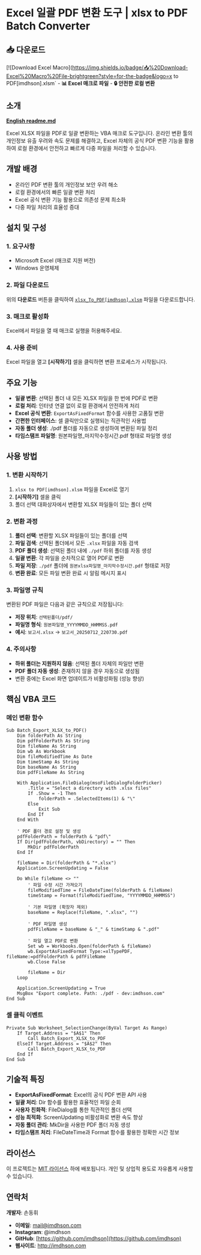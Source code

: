 # Excel 일괄 PDF 변환 도구 | xlsx to PDF Batch Converter

## 📥 **다운로드**

[![Download Excel Macro](https://img.shields.io/badge/📥%20Download-Excel%20Macro%20File-brightgreen?style=for-the-badge&logo=x to PDF[imdhson].xlsm` -  **📊 Excel 매크로 파일** -  **🔒 안전한 로컬 변환**



## 소개

**[English readme.md](README_EN.MD)**

Excel XLSX 파일을 PDF로 일괄 변환하는 VBA 매크로 도구입니다. 온라인 변환 툴의 개인정보 유출 우려와 속도 문제를 해결하고, Excel 자체의 공식 PDF 변환 기능을 활용하여 로컬 환경에서 안전하고 빠르게 다중 파일을 처리할 수 있습니다.

## 개발 배경
- 온라인 PDF 변환 툴의 개인정보 보안 우려 해소
- 로컬 환경에서의 빠른 일괄 변환 처리
- Excel 공식 변환 기능 활용으로 의존성 문제 최소화
- 다중 파일 처리의 효율성 증대

## 설치 및 구성

### 1. 요구사항
- Microsoft Excel (매크로 지원 버전)
- Windows 운영체제

### 2. 파일 다운로드
위의 **다운로드** 버튼을 클릭하여 [`xlsx_To_PDF[imdhson].xlsm`](xlsx_To_PDF[imdhson].xlsm) 파일을 다운로드합니다.

### 3. 매크로 활성화
Excel에서 파일을 열 때 매크로 실행을 허용해주세요.

### 4. 사용 준비
Excel 파일을 열고 **[시작하기]** 셀을 클릭하면 변환 프로세스가 시작됩니다.

## 주요 기능

- **일괄 변환**: 선택된 폴더 내 모든 XLSX 파일을 한 번에 PDF로 변환
- **로컬 처리**: 인터넷 연결 없이 로컬 환경에서 안전하게 처리
- **Excel 공식 변환**: `ExportAsFixedFormat` 함수를 사용한 고품질 변환
- **간편한 인터페이스**: 셀 클릭만으로 실행되는 직관적인 사용법
- **자동 폴더 생성**: ./pdf 폴더를 자동으로 생성하여 변환된 파일 정리
- **타임스탬프 파일명**: 원본파일명_마지막수정시간.pdf 형태로 파일명 생성

## 사용 방법

### 1. 변환 시작하기
1. `xlsx to PDF[imdhson].xlsm` 파일을 Excel로 열기
2. **[시작하기]** 셀을 클릭
3. 폴더 선택 대화상자에서 변환할 XLSX 파일들이 있는 폴더 선택

### 2. 변환 과정
1. **폴더 선택**: 변환할 XLSX 파일들이 있는 폴더를 선택
2. **파일 검색**: 선택된 폴더에서 모든 `.xlsx` 파일을 자동 검색
3. **PDF 폴더 생성**: 선택된 폴더 내에 `./pdf` 하위 폴더를 자동 생성
4. **일괄 변환**: 각 파일을 순차적으로 열어 PDF로 변환
5. **파일 저장**: `./pdf` 폴더에 `원본xlsx파일명_마지막수정시간.pdf` 형태로 저장
6. **변환 완료**: 모든 파일 변환 완료 시 알림 메시지 표시

### 3. 파일명 규칙
변환된 PDF 파일은 다음과 같은 규칙으로 저장됩니다:
- **저장 위치**: `선택된폴더/pdf/`
- **파일명 형식**: `원본파일명_YYYYMMDD_HHMMSS.pdf`
- **예시**: `보고서.xlsx` → `보고서_20250712_220730.pdf`

### 4. 주의사항
- **하위 폴더는 지원하지 않음**: 선택된 폴더 자체의 파일만 변환
- **PDF 폴더 자동 생성**: 존재하지 않을 경우 자동으로 생성됨
- 변환 중에는 Excel 화면 업데이트가 비활성화됨 (성능 향상)

## 핵심 VBA 코드

### 메인 변환 함수
```vba
Sub Batch_Export_XLSX_to_PDF()
    Dim folderPath As String
    Dim pdfFolderPath As String
    Dim fileName As String
    Dim wb As Workbook
    Dim fileModifiedTime As Date
    Dim timeStamp As String
    Dim baseName As String
    Dim pdfFileName As String
    
    With Application.FileDialog(msoFileDialogFolderPicker)
        .Title = "Select a directory with .xlsx files"
        If .Show = -1 Then
            folderPath = .SelectedItems(1) & "\"
        Else
            Exit Sub
        End If
    End With
    
    ' PDF 폴더 경로 설정 및 생성
    pdfFolderPath = folderPath & "pdf\"
    If Dir(pdfFolderPath, vbDirectory) = "" Then
        MkDir pdfFolderPath
    End If
    
    fileName = Dir(folderPath & "*.xlsx")
    Application.ScreenUpdating = False
    
    Do While fileName <> ""
        ' 파일 수정 시간 가져오기
        fileModifiedTime = FileDateTime(folderPath & fileName)
        timeStamp = Format(fileModifiedTime, "YYYYMMDD_HHMMSS")
        
        ' 기본 파일명 (확장자 제외)
        baseName = Replace(fileName, ".xlsx", "")
        
        ' PDF 파일명 생성
        pdfFileName = baseName & "_" & timeStamp & ".pdf"
        
        ' 파일 열고 PDF로 변환
        Set wb = Workbooks.Open(folderPath & fileName)
        wb.ExportAsFixedFormat Type:=xlTypePDF, fileName:=pdfFolderPath & pdfFileName
        wb.Close False
        
        fileName = Dir
    Loop
    
    Application.ScreenUpdating = True
    MsgBox "Export complete. Path: ./pdf - dev:imdhson.com"
End Sub
```

### 셀 클릭 이벤트
```vba
Private Sub Worksheet_SelectionChange(ByVal Target As Range)
    If Target.Address = "$A$1" Then
        Call Batch_Export_XLSX_to_PDF
    ElseIf Target.Address = "$A$2" Then
        Call Batch_Export_XLSX_to_PDF
    End If
End Sub
```

## 기술적 특징

- **ExportAsFixedFormat**: Excel의 공식 PDF 변환 API 사용
- **일괄 처리**: Dir 함수를 활용한 효율적인 파일 순회
- **사용자 친화적**: FileDialog를 통한 직관적인 폴더 선택
- **성능 최적화**: ScreenUpdating 비활성화로 변환 속도 향상
- **자동 폴더 관리**: MkDir을 사용한 PDF 폴더 자동 생성
- **타임스탬프 처리**: FileDateTime과 Format 함수를 활용한 정확한 시간 정보

## 라이선스

이 프로젝트는 [MIT 라이선스](LICENSE.md) 하에 배포됩니다.
개인 및 상업적 용도로 자유롭게 사용할 수 있습니다.

## 연락처

**개발자**: 손동휘

- **이메일**: mail@imdhson.com
- **Instagram**: @imdhson  
- **GitHub**: [https://github.com/imdhson](https://github.com/imdhson)
- **웹사이트**: http://imdhson.com